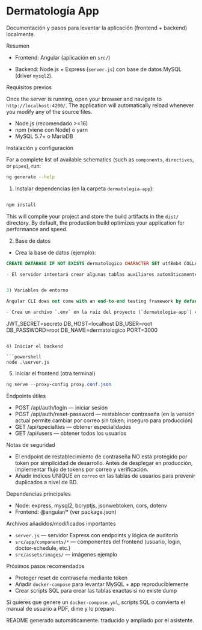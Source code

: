  # Dermatología App
 
 Documentación y pasos para levantar la aplicación (frontend + backend) localmente.

 
 Resumen
 - Frontend: Angular (aplicación en `src/`)

 - Backend: Node.js + Express (`server.js`) con base de datos MySQL (driver `mysql2`).
 
 Requisitos previos

Once the server is running, open your browser and navigate to `http://localhost:4200/`. The application will automatically reload whenever you modify any of the source files.

 - Node.js (recomendado >=16)
 - npm (viene con Node) o yarn
 - MySQL 5.7+ o MariaDB

 
 Instalación y configuración

For a complete list of available schematics (such as `components`, `directives`, or `pipes`), run:

```bash
ng generate --help
```

 1) Instalar dependencias (en la carpeta `dermatologia-app`):
 
 ```powershell

 npm install
 ```

This will compile your project and store the build artifacts in the `dist/` directory. By default, the production build optimizes your application for performance and speed.

 2) Base de datos
 - Crea la base de datos (ejemplo):

 ```sql
 CREATE DATABASE IF NOT EXISTS dermatologico CHARACTER SET utf8mb4 COLLATE utf8mb4_general_ci;

 - El servidor intentará crear algunas tablas auxiliares automáticamente (audit_log, site_settings, user_preferences). Sin embargo, para las tablas principales (Usuarios, pacientes, doctores, secretarias, administradores, citas, especialidades) asegúrate de crearlas según tu modelo o carga un dump si lo tienes.

 
 3) Variables de entorno

Angular CLI does not come with an end-to-end testing framework by default. You can choose one that suits your needs.

 - Crea un archivo `.env` en la raíz del proyecto (`dermatologia-app`) con al menos las siguientes variables:
 
 ```
 JWT_SECRET=secreto
 DB_HOST=localhost
 DB_USER=root
 DB_PASSWORD=root
 DB_NAME=dermatologico
 PORT=3000
 ```
 
 4) Iniciar el backend
 
 ```powershell
 node .\server.js
 ```
 
 5) Iniciar el frontend (otra terminal)
 
 ```powershell
 ng serve --proxy-config proxy.conf.json
 ```
 
 Endpoints útiles
 - POST /api/auth/login — iniciar sesión
 - POST /api/auth/reset-password — restablecer contraseña (en la versión actual permite cambiar por correo sin token; inseguro para producción)
 - GET /api/specialties — obtener especialidades
 - GET /api/users — obtener todos los usuarios
 
 Notas de seguridad
 - El endpoint de restablecimiento de contraseña NO está protegido por token por simplicidad de desarrollo. Antes de desplegar en producción, implementar flujo de tokens por correo y verificación.
 - Añadir índices UNIQUE en `correo` en las tablas de usuarios para prevenir duplicados a nivel de BD.
 
 Dependencias principales
 - Node: express, mysql2, bcryptjs, jsonwebtoken, cors, dotenv
 - Frontend: @angular/* (ver package.json)
 
 Archivos añadidos/modificados importantes
 - `server.js` — servidor Express con endpoints y lógica de auditoría
 - `src/app/components/*` — componentes del frontend (usuario, login, doctor-schedule, etc.)
 - `src/assets/images/` — imágenes ejemplo
 
 Próximos pasos recomendados
 - Proteger reset de contraseña mediante token
 - Añadir `docker-compose` para levantar MySQL + app reproduciblemente
 - Crear scripts SQL para crear las tablas exactas si no existe dump
 
 Si quieres que genere un `docker-compose.yml`, scripts SQL o convierta el manual de usuario a PDF, dime y lo preparo.
 
 README generado automáticamente: traducido y ampliado por el asistente.
